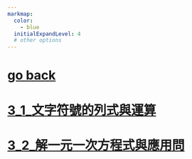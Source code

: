 ```yaml
---
markmap:
  color:
    - blue
  initialExpandLevel: 4
  # other options
---
```


# [go back](../index.html)
# [3_1_文字符號的列式與運算](3_1_文字符號的列式與運算/index.html)
# [3_2_解一元一次方程式與應用問](3_2_解一元一次方程式與應用問/index.html)
